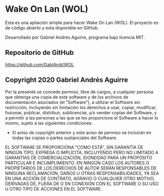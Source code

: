 # Wake On Lan (WOL)

Esta es una apliación simple para hacer Wake On Lan (WOL). El proyecto es de código abierto y esta disponible en GitHub.

Desarrollado por Gabriel Andrés Aguirre, programa bajo licencia MIT. 

## Repositorio de GitHub
https://github.com/GabiAndi/WOL

## **Copyright 2020 Gabriel Andrés Aguirre**

Por la presente se concede permiso, libre de cargos, a cualquier persona que obtenga una copia de este software y de los archivos de documentación asociados (el "Software"), 
a utilizar el Software sin restricción, incluyendo sin limitación los derechos a usar, copiar, modificar, fusionar, publicar, distribuir, sublicenciar, 
y/o vender copias del Software, y a permitir a las personas a las que se les proporcione el Software a hacer lo mismo, sujeto a las siguientes condiciones:

* El aviso de copyright anterior y este aviso de permiso se incluirán en todas las copias o partes sustanciales del Software.

EL SOFTWARE SE PROPORCIONA "COMO ESTÁ", SIN GARANTÍA DE NINGÚN TIPO, EXPRESA O IMPLÍCITA, INCLUYENDO PERO NO LIMITADO A GARANTÍAS DE COMERCIALIZACIÓN, IDONEIDAD PARA UN 
PROPÓSITO PARTICULAR E INCUMPLIMIENTO. EN NINGÚN CASO LOS AUTORES O PROPIETARIOS DE LOS DERECHOS DE AUTOR SERÁN RESPONSABLES DE NINGUNA RECLAMACIÓN, DAÑOS U OTRAS 
RESPONSABILIDADES, YA SEA EN UNA ACCIÓN DE CONTRATO, AGRAVIO O CUALQUIER OTRO MOTIVO, DERIVADAS DE, FUERA DE O EN CONEXIÓN CON EL SOFTWARE O SU USO U OTRO TIPO DE ACCIONES 
EN EL SOFTWARE.